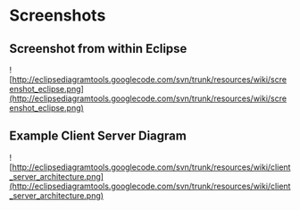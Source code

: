 # Screenshots #

## Screenshot from within Eclipse ##
![http://eclipsediagramtools.googlecode.com/svn/trunk/resources/wiki/screenshot_eclipse.png](http://eclipsediagramtools.googlecode.com/svn/trunk/resources/wiki/screenshot_eclipse.png)

## Example Client Server Diagram ##
![http://eclipsediagramtools.googlecode.com/svn/trunk/resources/wiki/client_server_architecture.png](http://eclipsediagramtools.googlecode.com/svn/trunk/resources/wiki/client_server_architecture.png)